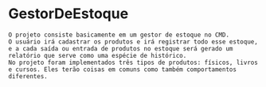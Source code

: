 # GestorDeEstoque
    O projeto consiste basicamente em um gestor de estoque no CMD.
    O usuário irá cadastrar os produtos e irá registrar todo esse estoque, e a cada saída ou entrada de produtos no estoque será gerado um relatório que serve como uma espécie de histórico.
    No projeto foram implementados três tipos de produtos: físicos, livros e cursos. Eles terão coisas em comuns como também comportamentos diferentes. 
